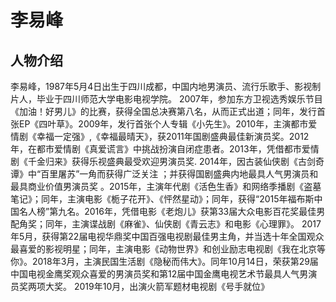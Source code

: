 # 李易峰  
## 人物介绍  
李易峰，1987年5月4日出生于四川成都，中国内地男演员、流行乐歌手、影视制片人，毕业于四川师范大学电影电视学院。
2007年，参加东方卫视选秀娱乐节目《加油！好男儿》的比赛，获得全国总决赛第八名，从而正式出道；同年，发行首张EP《四叶草》。2009年，发行首张个人专辑《小先生》。2010年，主演都市爱情剧《幸福一定强》,《幸福最晴天》，获2011年国剧盛典最佳新演员奖。2012年，在都市爱情剧《真爱谎言》中挑战扮演自闭症患者。2013年，凭借都市爱情剧《千金归来》获得乐视盛典最受欢迎男演员奖.
2014年，因古装仙侠剧《古剑奇谭》中“百里屠苏”一角而获得广泛关注 ；并获得国剧盛典内地最具人气男演员和最具商业价值男演员奖 。2015年，主演年代剧《活色生香》和网络季播剧《盗墓笔记》；同年，主演电影《栀子花开》、《怦然星动》；同年，获得“2015年福布斯中国名人榜”第九名。2016年，凭借电影《老炮儿》获第33届大众电影百花奖最佳男配角奖；同年，主演谍战剧《麻雀》、仙侠剧《青云志》和电影《心理罪》。
2017年5月，获得第22届电视华鼎奖中国百强电视剧最佳男主角，并当选十年全国观众最喜爱的影视明星；同年，主演电影《动物世界》和创业励志电视剧《我在北京等你》。2018年3月，主演民国生活剧《隐秘而伟大》。同年10月14日，荣获第29届中国电视金鹰奖观众喜爱的男演员奖和第12届中国金鹰电视艺术节最具人气男演员奖两项大奖。
2019年10月，出演火箭军题材电视剧《号手就位》
